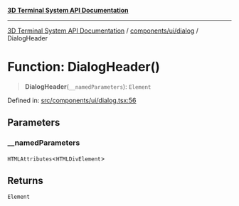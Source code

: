 [**3D Terminal System API Documentation**](../../../../README.md)

***

[3D Terminal System API Documentation](../../../../README.md) / [components/ui/dialog](../README.md) / DialogHeader

# Function: DialogHeader()

> **DialogHeader**(`__namedParameters`): `Element`

Defined in: [src/components/ui/dialog.tsx:56](https://github.com/Dicommunitas/ThreeJS_Terminal_3D/blob/a3c5b1c59fdfa3d9f217f579fadf3e59d797e664/src/components/ui/dialog.tsx#L56)

## Parameters

### \_\_namedParameters

`HTMLAttributes`\<`HTMLDivElement`\>

## Returns

`Element`
